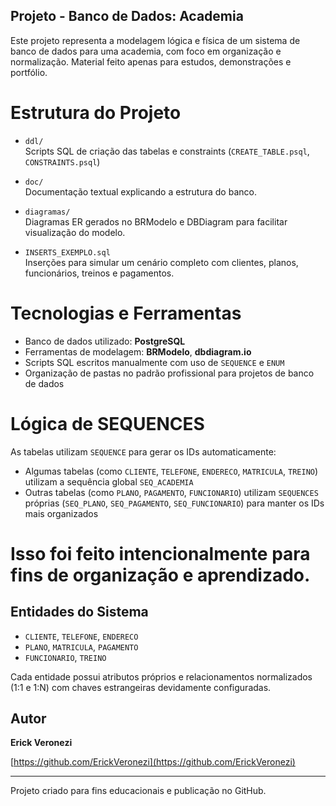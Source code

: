 ## Projeto - Banco de Dados: Academia

Este projeto representa a modelagem lógica e física de um sistema de banco de dados para uma academia, com foco em organização e normalização. Material feito apenas para estudos, demonstrações e portfólio.

# Estrutura do Projeto

- `ddl/`  
  Scripts SQL de criação das tabelas e constraints (`CREATE_TABLE.psql`, `CONSTRAINTS.psql`)

- `doc/`  
  Documentação textual explicando a estrutura do banco.

- `diagramas/`  
  Diagramas ER gerados no BRModelo e DBDiagram para facilitar visualização do modelo.

- `INSERTS_EXEMPLO.sql`  
  Inserções para simular um cenário completo com clientes, planos, funcionários, treinos e pagamentos.

# Tecnologias e Ferramentas

- Banco de dados utilizado: **PostgreSQL**
- Ferramentas de modelagem: **BRModelo**, **dbdiagram.io**
- Scripts SQL escritos manualmente com uso de `SEQUENCE` e `ENUM`
- Organização de pastas no padrão profissional para projetos de banco de dados

# Lógica de SEQUENCES

As tabelas utilizam `SEQUENCE` para gerar os IDs automaticamente:

- Algumas tabelas (como `CLIENTE`, `TELEFONE`, `ENDERECO`, `MATRICULA`, `TREINO`) utilizam a sequência global `SEQ_ACADEMIA`
- Outras tabelas (como `PLANO`, `PAGAMENTO`, `FUNCIONARIO`) utilizam `SEQUENCES` próprias (`SEQ_PLANO`, `SEQ_PAGAMENTO`, `SEQ_FUNCIONARIO`) para manter os IDs mais organizados

# Isso foi feito intencionalmente para fins de organização e aprendizado.

## Entidades do Sistema

- `CLIENTE`, `TELEFONE`, `ENDERECO`
- `PLANO`, `MATRICULA`, `PAGAMENTO`
- `FUNCIONARIO`, `TREINO`

Cada entidade possui atributos próprios e relacionamentos normalizados (1:1 e 1:N) com chaves estrangeiras devidamente configuradas.

## Autor

**Erick Veronezi**  

[https://github.com/ErickVeronezi](https://github.com/ErickVeronezi)

---

Projeto criado para fins educacionais e publicação no GitHub.
